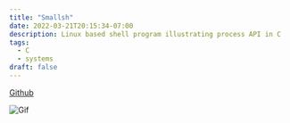 ```yaml
---
title: "Smallsh"
date: 2022-03-21T20:15:34-07:00
description: Linux based shell program illustrating process API in C
tags:
  - C
  - systems
draft: false
---
```


[Github](https://github.com/jaredtconnor/smallsh)


![Gif](/images/project_images/smallsh_project/smallsh.gif)

